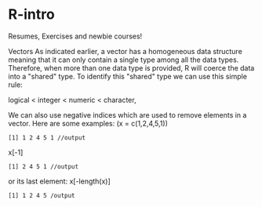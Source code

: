 # R-intro
Resumes, Exercises and newbie courses!

Vectors
As indicated earlier, a vector has a homogeneous data structure meaning that it can only contain a single type among all the data types. Therefore, when more than one data type is provided, R will coerce the data into a "shared" type. To identify this "shared" type we can use this simple rule:

logical < integer < numeric < character,


We can also use negative indices which are used to remove elements in a vector. Here are some examples:
(x = c(1,2,4,5,1))
```
[1] 1 2 4 5 1 //output

```

x[-1]
```
[1] 2 4 5 1 //output
```

or its last element:
x[-length(x)]
```
[1] 1 2 4 5 /output

```

